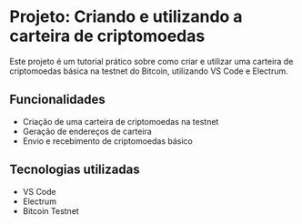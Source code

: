 # Projeto: Criando e utilizando a carteira de criptomoedas

Este projeto é um tutorial prático sobre como criar e utilizar uma carteira de criptomoedas básica na testnet do Bitcoin, utilizando VS Code e Electrum.

## Funcionalidades

- Criação de uma carteira de criptomoedas na testnet
- Geração de endereços de carteira
- Envio e recebimento de criptomoedas básico

## Tecnologias utilizadas

- VS Code
- Electrum
- Bitcoin Testnet
